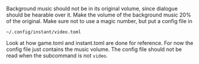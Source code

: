 
Background music should not be in its original volume, since dialogue should be
hearable over it. Make the volume of the background music 20% of the original.
Make sure not to use a magic number, but put a config file in

`~/.config/instant/video.toml`

Look at how game.toml and instant.toml are done for reference. For now the
config file just contains the music volume. The config file should not be read
when the subcommand is not `video`.



